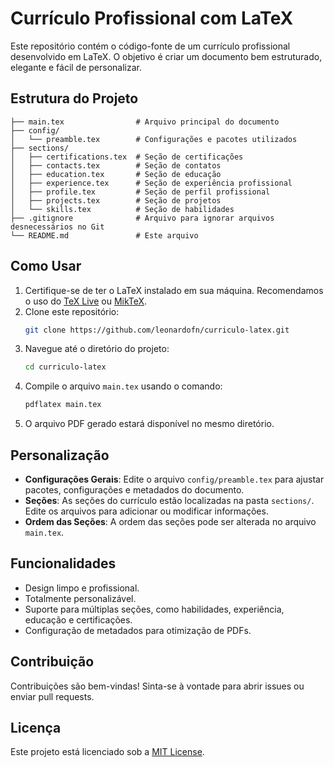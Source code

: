 # Currículo Profissional com LaTeX

Este repositório contém o código-fonte de um currículo profissional desenvolvido em LaTeX. O objetivo é criar um documento bem estruturado, elegante e fácil de personalizar.

## Estrutura do Projeto

```
├── main.tex                # Arquivo principal do documento
├── config/
│   └── preamble.tex        # Configurações e pacotes utilizados
├── sections/
│   ├── certifications.tex  # Seção de certificações
│   ├── contacts.tex        # Seção de contatos
│   ├── education.tex       # Seção de educação
│   ├── experience.tex      # Seção de experiência profissional
│   ├── profile.tex         # Seção de perfil profissional
│   ├── projects.tex        # Seção de projetos
│   └── skills.tex          # Seção de habilidades
├── .gitignore              # Arquivo para ignorar arquivos desnecessários no Git
└── README.md               # Este arquivo
```

## Como Usar

1. Certifique-se de ter o LaTeX instalado em sua máquina. Recomendamos o uso do [TeX Live](https://www.tug.org/texlive/) ou [MikTeX](https://miktex.org/).
2. Clone este repositório:
   ```bash
   git clone https://github.com/leonardofn/curriculo-latex.git
   ```
3. Navegue até o diretório do projeto:
   ```bash
   cd curriculo-latex
   ```
4. Compile o arquivo `main.tex` usando o comando:
   ```bash
   pdflatex main.tex
   ```
5. O arquivo PDF gerado estará disponível no mesmo diretório.

## Personalização

- **Configurações Gerais**: Edite o arquivo `config/preamble.tex` para ajustar pacotes, configurações e metadados do documento.
- **Seções**: As seções do currículo estão localizadas na pasta `sections/`. Edite os arquivos para adicionar ou modificar informações.
- **Ordem das Seções**: A ordem das seções pode ser alterada no arquivo `main.tex`.

## Funcionalidades

- Design limpo e profissional.
- Totalmente personalizável.
- Suporte para múltiplas seções, como habilidades, experiência, educação e certificações.
- Configuração de metadados para otimização de PDFs.

## Contribuição

Contribuições são bem-vindas! Sinta-se à vontade para abrir issues ou enviar pull requests.

## Licença

Este projeto está licenciado sob a [MIT License](LICENSE).
